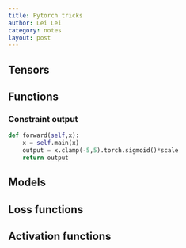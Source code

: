 ```yaml
---
title: Pytorch tricks
author: Lei Lei
category: notes
layout: post
---
```


## Tensors

## Functions

### Constraint output

~~~python
def forward(self,x):
    x = self.main(x)
    output = x.clamp(-5,5).torch.sigmoid()*scale
    return output
~~~

## Models

## Loss functions

## Activation functions

